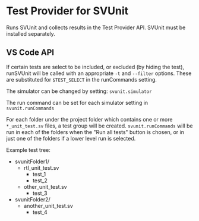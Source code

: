 # Test Provider for SVUnit

Runs SVUnit and collects results in the Test Provider API. SVUnit must be installed separately.

## VS Code API

If certain tests are select to be included, or excluded (by hiding the test), runSVUnit will be called with an appropriate `-t` and `--filter` options. These are substituted for `$TEST_SELECT` in the runCommands setting.

The simulator can be changed by setting: `svunit.simulator`

The run command can be set for each simulator setting in `svunit.runCommands`

For each folder under the project folder which contains one or more `*_unit_test.sv` files, a test group will be created. `svunit.runCommands` will be run in each of the folders when the "Run all tests" button is chosen, or in just one of the folders if a lower level run is selected.

Example test tree:
* svunitFolder1/
  * rtl_unit_test.sv
    * test_1
    * test_2
  * other_unit_test.sv
    * test_3
* svunitFolder2/
  * another_unit_test.sv
    * test_4